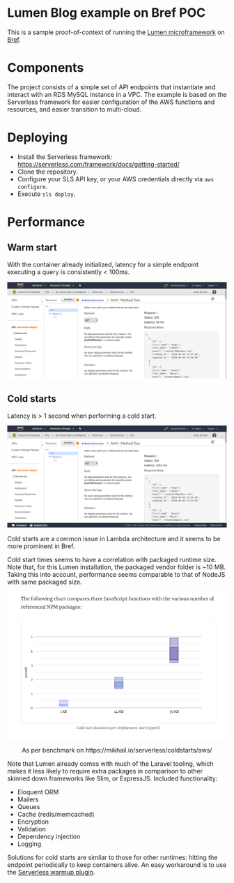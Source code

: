 # Lumen Blog example on Bref POC

This is a sample proof-of-context of running the [Lumen microframework](https://lumen.laravel.com/) on [Bref](https://bref.sh/).

# Components

The project consists of a simple set of API endpoints that instantiate and interact with an RDS MySQL instance in a VPC.
The example is based on the Serverless framework for easier configuration of the AWS functions and resources, and easier transition to multi-cloud.

# Deploying

- Install the Serverless framework: https://serverless.com/framework/docs/getting-started/
- Clone the repository.
- Configure your SLS API key, or your AWS credentials directly via `aws configure`.
- Execute `sls deploy`.

# Performance

## Warm start

With the container already initialized, latency for a simple endpoint executing a query is consistently < 100ms.

![Warm start](warm-start.png)

## Cold starts

Latency is > 1 second when performing a cold start. 

![Cold start](cold-start.png)

Cold starts are a common issue in Lambda architecture and it seems to be more prominent in Bref.

Cold start times seems to have a correlation with packaged runtime size.
Note that, for this Lumen installation, the packaged vendor folder is ~10 MB.
Taking this into account, performance seems comparable to that of NodeJS with same packaged size.

![Latency wrt. size](latency-vs-size.png)

<center>
<p>
As per benchmark on https://mikhail.io/serverless/coldstarts/aws/
</p>
</center>


Note that Lumen already comes with much of the Laravel tooling, which makes it less likely to require extra packages in comparison to other skinned down
frameworks like Slim, or ExpressJS. Included functionality:

- Eloquent ORM
- Mailers
- Queues
- Cache (redis/memcached)
- Encryption
- Validation
- Dependency injection
- Logging

Solutions for cold starts are similar to those for other runtimes: hitting the endpoint periodically to keep containers alive.
An easy workaround is to use the [Serverless warmup plugin](https://serverless.com/plugins/serverless-plugin-warmup/).
